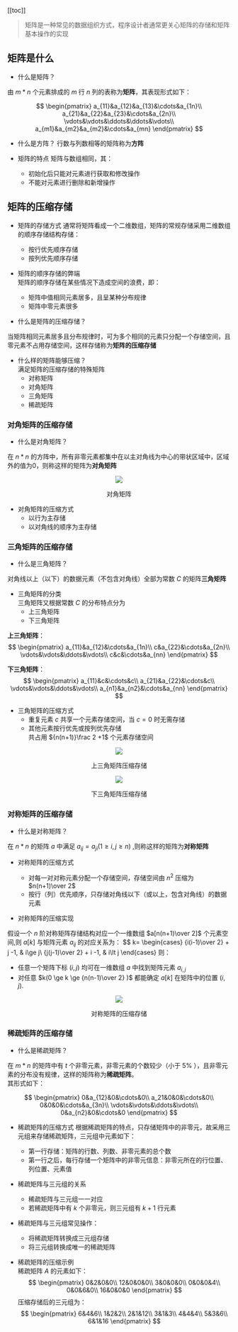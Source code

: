 [[toc]]
> 矩阵是一种常见的数据组织方式，程序设计者通常更关心矩阵的存储和矩阵基本操作的实现
## 矩阵是什么
- 什么是矩阵？

由 $m * n$ 个元素排成的 $m$ 行 $n$ 列的表称为**矩阵**，其表现形式如下：

$$
\begin{pmatrix}
a_{11}&a_{12}&a_{13}&\cdots&a_{1n}\\
a_{21}&a_{22}&a_{23}&\cdots&a_{2n}\\
\vdots&\vdots&\ddots&\ddots&\vdots\\
a_{m1}&a_{m2}&a_{m2}&\cdots&a_{mn}
\end{pmatrix}
$$

- 什么是方阵？
行数与列数相等的矩阵称为**方阵**

- 矩阵的特点
矩阵与数组相同，其：
  - 初始化后只能对元素进行获取和修改操作
  - 不能对元素进行删除和新增操作

## 矩阵的压缩存储
- 矩阵的存储方式 
通常将矩阵看成一个二维数组，矩阵的常规存储采用二维数组的顺序存储结构存储：
  - 按行优先顺序存储
  - 按列优先顺序存储

- 矩阵的顺序存储的弊端   
矩阵的顺序存储在某些情况下造成空间的浪费，即：
  - 矩阵中值相同元素居多，且呈某种分布规律
  - 矩阵中零元素很多
  
- 什么是矩阵的压缩存储？

当矩阵相同元素居多且分布规律时，可为多个相同的元素只分配一个存储空间，且零元素不占用存储空间，这样存储称为**矩阵的压缩存储**

- 什么样的矩阵能够压缩？  
满足矩阵的压缩存储的特殊矩阵
  - 对称矩阵
  - 对角矩阵
  - 三角矩阵
  - 稀疏矩阵

### 对角矩阵的压缩存储
- 什么是对角矩阵？

在 $n * n$ 的方阵中，所有非零元素都集中在以主对角线为中心的带状区域中，区域外的值为0，则称这样的矩阵为**对角矩阵**

<div align="center">
    <img src="https://blog-review-notes.oss-cn-beijing.aliyuncs.com/algorithm/data-structures/_images/矩阵_对角矩阵.png">
    <p>对角矩阵</p>
</div>

- 对角矩阵的压缩方式
  - 以行为主存储
  - 以对角线的顺序为主存储

### 三角矩阵的压缩存储
- 什么是三角矩阵？

对角线以上（以下）的数据元素（不包含对角线）全部为常数 $C$ 的矩阵**三角矩阵**

- 三角矩阵的分类  
三角矩阵又根据常数 $C$ 的分布特点分为
  - 上三角矩阵
  - 下三角矩阵
  
**上三角矩阵**：
$$
\begin{pmatrix}
a_{11}&a_{12}&\cdots&a_{1n}\\
c&a_{22}&\cdots&a_{2n}\\
\vdots&\vdots&\ddots&\vdots\\
c&c&\cdots&a_{nn}
\end{pmatrix}
$$

**下三角矩阵**：
$$
\begin{pmatrix}
a_{11}&c&\cdots&c\\
a_{21}&a_{22}&\cdots&c\\
\vdots&\vdots&\ddots&\vdots\\
a_{n1}&a_{n2}&\cdots&a_{nn}
\end{pmatrix}
$$

- 三角矩阵的压缩方式  
  - 重复元素 $c$ 共享一个元素存储空间，当 $c=0$ 时无需存储 
  - 其他元素按行优先或按列优先存储  
共占用 ${n(n+1)}\frac 2 +1$ 个元素存储空间

<div align="center">
    <img src="https://blog-review-notes.oss-cn-beijing.aliyuncs.com/algorithm/data-structures/_images/矩阵_上三角矩阵压缩存储.png">
    <p>上三角矩阵压缩存储</p>
</div>

<div align="center">
    <img src="https://blog-review-notes.oss-cn-beijing.aliyuncs.com/algorithm/data-structures/_images/矩阵_下三角矩阵压缩存储.png">
    <p>下三角矩阵压缩存储</p>
</div>

### 对称矩阵的压缩存储
- 什么是对称矩阵？

在 $n * n$ 的矩阵 $a$ 中满足 $a_{ij}=a_{ji}(1\ge i,j\ge n)$ ,则称这样的矩阵为**对称矩阵**

- 对称矩阵的压缩方式  
  - 对每一对对称元素分配一个存储空间，存储空间由 $n^2$ 压缩为 $n(n+1)\over 2$ 
  - 按行（列）优先顺序，只存储对角线以下（或以上，包含对角线）的数据元素
  
- 对称矩阵的压缩实现  

假设一个 $n$ 阶对称矩阵存储结构对应一个一维数组 $a[n(n+1)\over 2]$ 个元素空间,则 $a[k]$ 与矩阵元素 $a_{ij}$ 的对应关系为：
$$
k=
\begin{cases}
{i(i-1)\over 2} + j -1, & i\ge j\\
{j(j-1)\over 2} + i -1, & i\lt j
\end{cases}
则：
  - 任意一个矩阵下标 $(i,j)$ 均可在一维数组 $a$ 中找到矩阵元素 $a_{i,j}$
  - 对任意 $k(0 \ge k \ge {n(n-1)\over 2} )$ 都能确定 $a[k]$ 在矩阵中的位置 $(i,j)$.

<div align="center">
    <img src="https://blog-review-notes.oss-cn-beijing.aliyuncs.com/algorithm/data-structures/_images/矩阵_对称矩阵的压缩存储.png">
    <p>对称矩阵的压缩存储</p>
</div>

### 稀疏矩阵的压缩存储
- 什么是稀疏矩阵？

在 $m * n$ 的矩阵中有 $t$ 个非零元素，非零元素的个数较少（小于 5% ），且非零元素的分布没有规律，这样的矩阵称为**稀疏矩阵**。  
其形式如下：

$$
\begin{pmatrix}
0&a_{12}&0&\cdots&0\\
a_21&0&0&\cdots&0\\
0&0&0&\cdots&a_{3n}\\
\vdots&\vdots&\ddots&\vdots\\
0&a_{n2}&0&\cdots&0
\end{pmatrix}
$$

- 稀疏矩阵的压缩方式 
根据稀疏矩阵的特点，只存储矩阵中的非零元，故采用三元组来存储稀疏矩阵，三元组中元素如下：
  - 第一行存储：矩阵的行数、列数、非零元素的总个数
  - 第一行之后，每行存储一个矩阵中的非零元信息：非零元所在的行位置、列位置、元素值 

- 稀疏矩阵与三元组的关系
  - 稀疏矩阵与三元组一一对应
  - 若稀疏矩阵中有 $k$ 个非零元，则三元组有 $k+1$ 行元素
 
- 稀疏矩阵与三元组常见操作：
  - 将稀疏矩阵转换成三元组存储
  - 将三元组转换成唯一的稀疏矩阵
  
- 稀疏矩阵的压缩示例  
稀疏矩阵 $A$ 的元素如下：
$$
\begin{pmatrix}
0&2&0&0\\
12&0&0&0\\
3&0&0&0\\
0&0&0&4\\
0&0&6&0\\
16&0&0&0
\end{pmatrix}
$$
压缩存储后的三元组为：
$$
\begin{pmatrix}
6&4&6\\
1&2&2\\
2&1&12\\
3&1&3\\
4&4&4\\
5&3&6\\
6&1&16
\end{pmatrix}
$$

